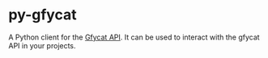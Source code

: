 # py-gfycat
A Python client for the [Gfycat API](https://gfycat.com/api). It can be used to interact with the gfycat API in your projects.
